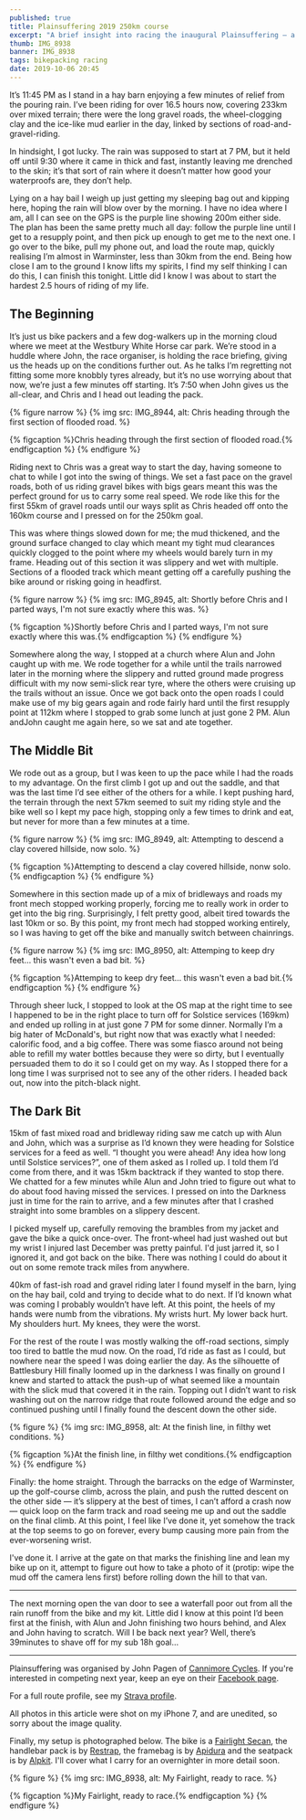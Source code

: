 ```yaml
---
published: true
title: Plainsuffering 2019 250km course
excerpt: "A brief insight into racing the inaugural Plainsuffering — a 250km bikepacking gravel race over Sailisbury plain and the surrounding area."
thumb: IMG_8938
banner: IMG_8938
tags: bikepacking racing
date: 2019-10-06 20:45
---
```


It’s 11:45 PM as I stand in a hay barn enjoying a few minutes of relief from the pouring rain. I’ve been riding for over 16.5 hours now, covering 233km over mixed terrain; there were the long gravel roads, the wheel-clogging clay and the ice-like mud earlier in the day, linked by sections of road-and-gravel-riding.

In hindsight, I got lucky. The rain was supposed to start at 7 PM, but it held off until 9:30 where it came in thick and fast, instantly leaving me drenched to the skin; it’s that sort of rain where it doesn’t matter how good your waterproofs are, they don’t help.

Lying on a hay bail I weigh up just getting my sleeping bag out and kipping here, hoping the rain will blow over by the morning. I have no idea where I am, all I can see on the GPS is the purple line showing 200m either side. The plan has been the same pretty much all day: follow the purple line until I get to a resupply point, and then pick up enough to get me to the next one. I go over to the bike, pull my phone out, and load the route map, quickly realising I’m almost in Warminster, less than 30km from the end. Being how close I am to the ground I know lifts my spirits, I find my self thinking I can do this, I can finish this tonight. Little did I know I was about to start the hardest 2.5 hours of riding of my life.

## The Beginning

It’s just us bike packers and a few dog-walkers up in the morning cloud where we meet at the Westbury White Horse car park. We’re stood in a huddle where John, the race organiser, is holding the race briefing, giving us the heads up on the conditions further out. As he talks I’m regretting not fitting some more knobbly tyres already, but it’s no use worrying about that now, we’re just a few minutes off starting. It’s 7:50 when John gives us the all-clear, and Chris and I head out leading the pack.

{% figure narrow %}
  {% img src: IMG_8944, alt: Chris heading through the first section of flooded road. %}

  {% figcaption %}Chris heading through the first section of flooded road.{% endfigcaption %}
{% endfigure %}

Riding next to Chris was a great way to start the day, having someone to chat to while I got into the swing of things. We set a fast pace on the gravel roads, both of us riding gravel bikes with bigs gears meant this was the perfect ground for us to carry some real speed. We rode like this for the first 55km of gravel roads until our ways split as Chris headed off onto the 160km course and I pressed on for the 250km goal.

This was where things slowed down for me; the mud thickened, and the ground surface changed to clay which meant my tight mud clearances quickly clogged to the point where my wheels would barely turn in my frame. Heading out of this section it was slippery and wet with multiple. Sections of a flooded track which meant getting off a carefully pushing the bike around or risking going in headfirst.

{% figure narrow %}
  {% img src: IMG_8945, alt: Shortly before Chris and I parted ways, I'm not sure exactly where this was. %}

  {% figcaption %}Shortly before Chris and I parted ways, I'm not sure exactly where this was.{% endfigcaption %}
{% endfigure %}

Somewhere along the way, I stopped at a church where Alun and John caught up with me. We rode together for a while until the trails narrowed later in the morning where the slippery and rutted ground made progress difficult with my now semi-slick rear tyre, where the others were cruising up the trails without an issue. Once we got back onto the open roads I could make use of my big gears again and rode fairly hard until the first resupply point at 112km where I stopped to grab some lunch at just gone 2 PM. Alun andJohn caught me again here, so we sat and ate together.

## The Middle Bit

We rode out as a group, but I was keen to up the pace while I had the roads to my advantage. On the first climb I got up and out the saddle, and that was the last time I’d see either of the others for a while. I kept pushing hard, the terrain through the next 57km seemed to suit my riding style and the bike well so I kept my pace high, stopping only a few times to drink and eat, but never for more than a few minutes at a time.

{% figure narrow %}
  {% img src: IMG_8949, alt: Attempting to descend a clay covered hillside, now solo. %}

  {% figcaption %}Attempting to descend a clay covered hillside, nonw solo.{% endfigcaption %}
{% endfigure %}

Somewhere in this section made up of a mix of bridleways and roads my front mech stopped working properly, forcing me to really work in order to get into the big ring. Surprisingly, I felt pretty good, albeit tired towards the last 10km or so. By this point, my front mech had stopped working entirely, so I was having to get off the bike and manually switch between chainrings.

{% figure narrow %}
  {% img src: IMG_8950, alt: Attemping to keep dry feet… this wasn't even a bad bit. %}

  {% figcaption %}Attemping to keep dry feet… this wasn't even a bad bit.{% endfigcaption %}
{% endfigure %}

Through sheer luck, I stopped to look at the OS map at the right time to see I happened to be in the right place to turn off for Solstice services (169km) and ended up rolling in at just gone 7 PM for some dinner. Normally I’m a big hater of McDonald's, but right now that was exactly what I needed: calorific food, and a big coffee. There was some fiasco around not being able to refill my water bottles because they were so dirty, but I eventually persuaded them to do it so I could get on my way. As I stopped there for a long time I was surprised not to see any of the other riders. I headed back out, now into the pitch-black night.

## The Dark Bit

15km of fast mixed road and bridleway riding saw me catch up with Alun and John, which was a surprise as I’d known they were heading for Solstice services for a feed as well. “I thought you were ahead!  Any idea how long until Solstice services?”, one of them asked as I rolled up. I told them I’d come from there, and it was 15km backtrack if they wanted to stop there. We chatted for a few minutes while Alun and John tried to figure out what to do about food having missed the services. I pressed on into the Darkness just in time for the rain to arrive, and a few minutes after that I crashed straight into some brambles on a slippery descent.

I picked myself up, carefully removing the brambles from my jacket and gave the bike a quick once-over. The front-wheel had just washed out but my wrist I injured last December was pretty painful. I'd just jarred it, so I ignored it, and got back on the bike. There was nothing I could do about it out on some remote track miles from anywhere.

40km of fast-ish road and gravel riding later I found myself in the barn, lying on the hay bail, cold and trying to decide what to do next. If I’d known what was coming I probably wouldn’t have left. At this point, the heels of my hands were numb from the vibrations. My wrists hurt. My lower back hurt. My shoulders hurt. My knees, they were the worst.

For the rest of the route I was mostly walking the off-road sections, simply too tired to battle the mud now. On the road, I’d ride as fast as I could, but nowhere near the speed I was doing earlier the day. As the silhouette of Battlesbury Hill finally loomed up in the darkness I was finally on ground I knew and started to attack the push-up of what seemed like a mountain with the slick mud that covered it in the rain. Topping out I didn’t want to risk washing out on the narrow ridge that route followed around the edge and so continued pushing until I finally found the descent down the other side.

{% figure %}
  {% img src: IMG_8958, alt: At the finish line, in filthy wet conditions. %}

  {% figcaption %}At the finish line, in filthy wet conditions.{% endfigcaption %}
{% endfigure %}

Finally: the home straight. Through the barracks on the edge of Warminster, up the golf-course climb, across the plain, and push the rutted descent on the other side — it’s slippery at the best of times, I can’t afford a crash now — quick loop on the farm track and road seeing me up and out the saddle on the final climb.  At this point, I feel like I’ve done it, yet somehow the track at the top seems to go on forever, every bump causing more pain from the ever-worsening wrist.

I've done it. I arrive at the gate on that marks the finishing line and lean my bike up on it, attempt to figure out how to take a photo of it (protip: wipe the mud off the camera lens first) before rolling down the hill to that van.

---

The next morning open the van door to see a waterfall poor out from all the rain runoff from the bike and my kit. Little did I know at this point I’d been first at the finish, with Alun and John finishing two hours behind, and Alex and John having to scratch. Will I be back next year? Well, there’s 39minutes to shave off for my sub 18h goal…

---

Plainsuffering was organised by John Pagen of [Cannimore Cycles](https://www.facebook.com/CannimoreCycles/). If you're interested in competing next year, keep an eye on their  [Facebook page](https://www.facebook.com/CannimoreCycles/).

For a full route profile, see my [Strava profile](https://www.strava.com/activities/2767157139).

All photos in this article were shot on my iPhone 7, and are unedited, so sorry about the image quality.

Finally, my setup is photographed below. The bike is a [Fairlight Secan](http://fairlightcycles.com/product/secan-deposit/), the handlebar pack is by [Restrap](https://restrap.co.uk), the framebag is by [Apidura](http://apidura.com) and the seatpack is by [Alpkit](http://alpkit.com). I'll cover what I carry for an overnighter in more detail soon.

{% figure %}
  {% img src: IMG_8938, alt: My Fairlight, ready to race. %}

  {% figcaption %}My Fairlight, ready to race.{% endfigcaption %}
{% endfigure %}
